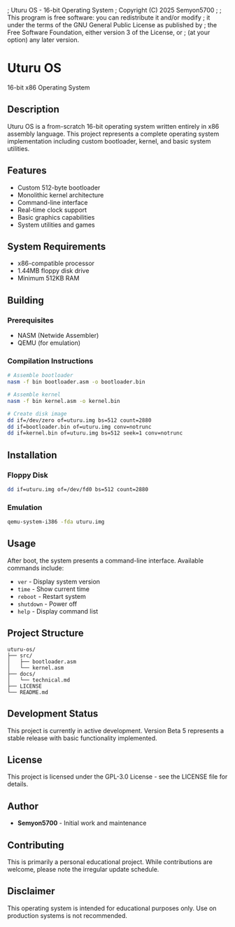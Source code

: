 ; Uturu OS - 16-bit Operating System
; Copyright (C) 2025 Semyon5700
;
; This program is free software: you can redistribute it and/or modify
; it under the terms of the GNU General Public License as published by
; the Free Software Foundation, either version 3 of the License, or
; (at your option) any later version.
# Uturu OS

16-bit x86 Operating System

## Description

Uturu OS is a from-scratch 16-bit operating system written entirely in x86 assembly language. This project represents a complete operating system implementation including custom bootloader, kernel, and basic system utilities.

## Features

- Custom 512-byte bootloader
- Monolithic kernel architecture
- Command-line interface
- Real-time clock support
- Basic graphics capabilities
- System utilities and games

## System Requirements

- x86-compatible processor
- 1.44MB floppy disk drive
- Minimum 512KB RAM

## Building

### Prerequisites
- NASM (Netwide Assembler)
- QEMU (for emulation)

### Compilation Instructions

```bash
# Assemble bootloader
nasm -f bin bootloader.asm -o bootloader.bin

# Assemble kernel  
nasm -f bin kernel.asm -o kernel.bin

# Create disk image
dd if=/dev/zero of=uturu.img bs=512 count=2880
dd if=bootloader.bin of=uturu.img conv=notrunc
dd if=kernel.bin of=uturu.img bs=512 seek=1 conv=notrunc
```

## Installation

### Floppy Disk
```bash
dd if=uturu.img of=/dev/fd0 bs=512 count=2880
```

### Emulation
```bash
qemu-system-i386 -fda uturu.img
```

## Usage

After boot, the system presents a command-line interface. Available commands include:

- `ver` - Display system version
- `time` - Show current time
- `reboot` - Restart system
- `shutdown` - Power off
- `help` - Display command list

## Project Structure

```
uturu-os/
├── src/
│   ├── bootloader.asm
│   └── kernel.asm
├── docs/
│   └── technical.md
├── LICENSE
└── README.md
```

## Development Status

This project is currently in active development. Version Beta 5 represents a stable release with basic functionality implemented.

## License

This project is licensed under the GPL-3.0 License - see the LICENSE file for details.

## Author

- **Semyon5700** - Initial work and maintenance

## Contributing

This is primarily a personal educational project. While contributions are welcome, please note the irregular update schedule.

## Disclaimer

This operating system is intended for educational purposes only. Use on production systems is not recommended.

